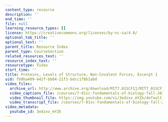 ```yaml
---
content_type: resource
description: ''
end_time: ''
file: null
learning_resource_types: []
license: https://creativecommons.org/licenses/by-nc-sa/4.0/
optional_tab_title: ''
optional_text: ''
parent_title: Resource Index
parent_type: CourseSection
related_resources_text: ''
resource_index_text: ''
resourcetype: Video
start_time: ''
title: Proteins, Levels of Structure, Non-Covalent Forces, Excerpt 1
uid: fb0ba409-442f-bb04-21f3-bdcc1f8b1abd
video_files:
  archive_url: http://www.archive.org/download/MIT7.01SCF11/MIT7_01SCF11_track13_300k.mp4
  video_captions_file: /courses/7-01sc-fundamentals-of-biology-fall-2011/6aaa6fbc53f75cd6bb74ed598b12aa2b_3edzxv_mYZk.vtt
  video_thumbnail_file: https://img.youtube.com/vi/3edzxv_mYZk/default.jpg
  video_transcript_file: /courses/7-01sc-fundamentals-of-biology-fall-2011/8fffaf52aaf53ffcf3a1699f54c3df16_3edzxv_mYZk.pdf
video_metadata:
  youtube_id: 3edzxv_mYZk
---
```

